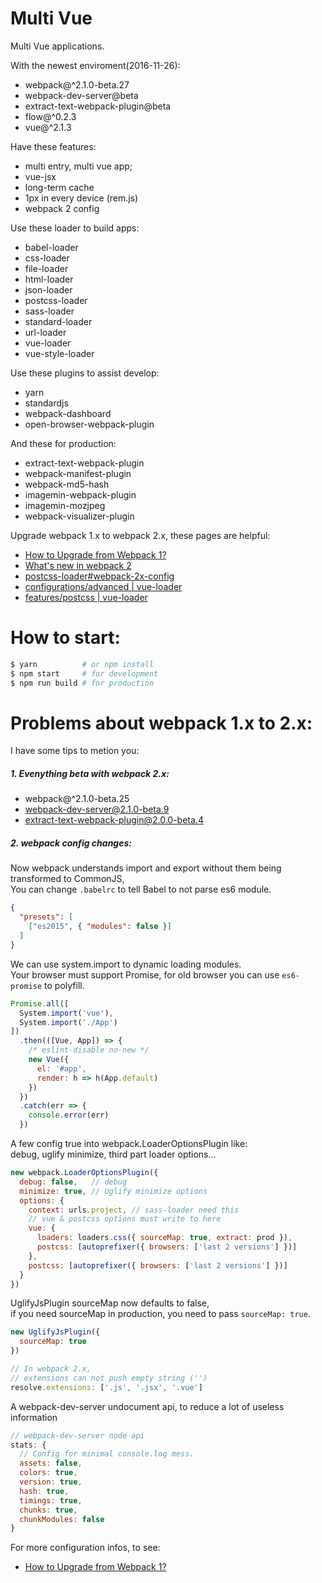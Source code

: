 # Multi Vue

Multi Vue applications.

With the newest enviroment(2016-11-26):

* webpack@^2.1.0-beta.27
* webpack-dev-server@beta
* extract-text-webpack-plugin@beta
* flow@^0.2.3
* vue@^2.1.3

Have these features:

* multi entry, multi vue app;
* vue-jsx
* long-term cache
* 1px in every device (rem.js)
* webpack 2 config

Use these loader to build apps:

* babel-loader
* css-loader
* file-loader
* html-loader
* json-loader
* postcss-loader
* sass-loader
* standard-loader
* url-loader
* vue-loader
* vue-style-loader

Use these plugins to assist develop:

* yarn
* standardjs
* webpack-dashboard
* open-browser-webpack-plugin

And these for production:

* extract-text-webpack-plugin
* webpack-manifest-plugin
* webpack-md5-hash
* imagemin-webpack-plugin
* imagemin-mozjpeg
* webpack-visualizer-plugin

Upgrade webpack 1.x to webpack 2.x, these pages are helpful:

* [How to Upgrade from Webpack 1?](https://webpack.js.org/how-to/upgrade-from-webpack-1/)
* [What's new in webpack 2](https://gist.github.com/sokra/27b24881210b56bbaff7)
* [postcss-loader#webpack-2x-config](https://github.com/postcss/postcss-loader#webpack-2x-config)
* [configurations/advanced | vue-loader](http://vue-loader.vuejs.org/en/configurations/advanced.html)
* [features/postcss | vue-loader](http://vue-loader.vuejs.org/en/features/postcss.html)

# How to start:

```bash
$ yarn          # or npm install
$ npm start     # for development
$ npm run build # for production
```

# Problems about webpack 1.x to 2.x:

I have some tips to metion you:

##### 1. Evenything beta with webpack 2.x:

* webpack@^2.1.0-beta.25
* webpack-dev-server@2.1.0-beta.9
* extract-text-webpack-plugin@2.0.0-beta.4

##### 2. webpack config changes:

Now webpack understands import and export without them being transformed to CommonJS,  
You can change `.babelrc` to tell Babel to not parse es6 module.
```json
{
  "presets": [
    ["es2015", { "modules": false }]
  ]
}
```

We can use system.import to dynamic loading modules.  
Your browser must support Promise, for old browser you can use `es6-promise` to polyfill.

```javascript
Promise.all([
  System.import('vue'),
  System.import('./App')
])
  .then(([Vue, App]) => {
    /* eslint-disable no-new */
    new Vue({
      el: '#app',
      render: h => h(App.default)
    })
  })
  .catch(err => {
    console.error(err)
  })
```

A few config true into webpack.LoaderOptionsPlugin like:  
debug, uglify minimize, third part loader options...

```javascript
new webpack.LoaderOptionsPlugin({
  debug: false,   // debug
  minimize: true, // Uglify minimize options
  options: {
    context: urls.project, // sass-loader need this
    // vue & postcss options must write to here
    vue: {
      loaders: loaders.css({ sourceMap: true, extract: prod }),
      postcss: [autoprefixer({ browsers: ['last 2 versions'] })]
    },
    postcss: [autoprefixer({ browsers: ['last 2 versions'] })]
  }
})
```

UglifyJsPlugin sourceMap now defaults to false,  
if you need sourceMap in production, you need to pass `sourceMap: true`.

```javascript
new UglifyJsPlugin({
  sourceMap: true
})
```

```javascript
// In webpack 2.x,
// extensions can not push empty string ('')
resolve.extensions: ['.js', '.jsx', '.vue']
```

A webpack-dev-server undocument api, to reduce a lot of useless information

```javascript
// webpack-dev-server node api
stats: {
  // Config for minimal console.log mess.
  assets: false,
  colors: true,
  version: true,
  hash: true,
  timings: true,
  chunks: true,
  chunkModules: false
}
```

For more configuration infos, to see:

* [How to Upgrade from Webpack 1?](https://webpack.js.org/how-to/upgrade-from-webpack-1/)
